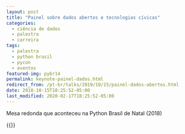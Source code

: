 ```yaml
---
layout: post
title: "Painel sobre dados abertos e tecnologias cívicas"
categories:
  - ciência de dados
  - palestra
  - carreira
tags:
  - palestra
  - python brasil
  - pycon
  - eventos
featured-img: pybr14
permalink: keynote-painel-dados.html
redirect_from: /pt-br/talks/2019/10/15/painel-dados-abertos.html
date: 2018-10-15T18:25:52-05:00
last_modified: 2020-02-17T18:25:52-05:00
---
```


Mesa redonda que aconteceu na Python Brasil de Natal (2018)

{{<youtube RDnuhbQjMoU>}}
